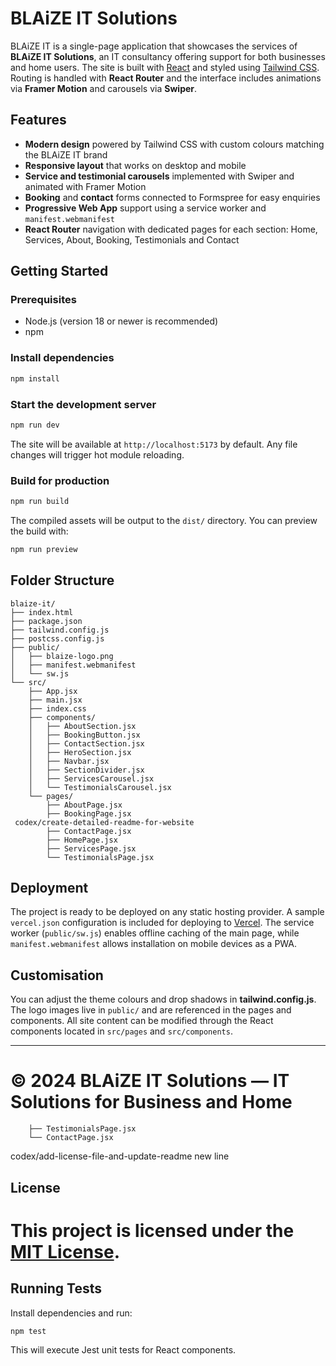 # BLAiZE IT Solutions

BLAiZE IT is a single-page application that showcases the services of **BLAiZE IT Solutions**, an IT consultancy offering support for both businesses and home users. The site is built with [React](https://react.dev/) and styled using [Tailwind CSS](https://tailwindcss.com/). Routing is handled with **React Router** and the interface includes animations via **Framer Motion** and carousels via **Swiper**.

## Features

- **Modern design** powered by Tailwind CSS with custom colours matching the BLAiZE IT brand
- **Responsive layout** that works on desktop and mobile
- **Service and testimonial carousels** implemented with Swiper and animated with Framer Motion
- **Booking** and **contact** forms connected to Formspree for easy enquiries
- **Progressive Web App** support using a service worker and `manifest.webmanifest`
- **React Router** navigation with dedicated pages for each section: Home, Services, About, Booking, Testimonials and Contact

## Getting Started

### Prerequisites

- Node.js (version 18 or newer is recommended)
- npm

### Install dependencies

```bash
npm install
```

### Start the development server

```bash
npm run dev
```

The site will be available at `http://localhost:5173` by default. Any file changes will trigger hot module reloading.

### Build for production

```bash
npm run build
```

The compiled assets will be output to the `dist/` directory. You can preview the build with:

```bash
npm run preview
```

## Folder Structure

```
blaize-it/
├── index.html
├── package.json
├── tailwind.config.js
├── postcss.config.js
├── public/
│   ├── blaize-logo.png
│   ├── manifest.webmanifest
│   └── sw.js
└── src/
    ├── App.jsx
    ├── main.jsx
    ├── index.css
    ├── components/
    │   ├── AboutSection.jsx
    │   ├── BookingButton.jsx
    │   ├── ContactSection.jsx
    │   ├── HeroSection.jsx
    │   ├── Navbar.jsx
    │   ├── SectionDivider.jsx
    │   ├── ServicesCarousel.jsx
    │   └── TestimonialsCarousel.jsx
    └── pages/
        ├── AboutPage.jsx
        ├── BookingPage.jsx
 codex/create-detailed-readme-for-website
        ├── ContactPage.jsx
        ├── HomePage.jsx
        ├── ServicesPage.jsx
        └── TestimonialsPage.jsx
```

## Deployment

The project is ready to be deployed on any static hosting provider. A sample `vercel.json` configuration is included for deploying to [Vercel](https://vercel.com/). The service worker (`public/sw.js`) enables offline caching of the main page, while `manifest.webmanifest` allows installation on mobile devices as a PWA.

## Customisation

You can adjust the theme colours and drop shadows in **tailwind.config.js**. The logo images live in `public/` and are referenced in the pages and components. All site content can be modified through the React components located in `src/pages` and `src/components`.

---

© 2024 BLAiZE IT Solutions — IT Solutions for Business and Home
=======
        ├── TestimonialsPage.jsx
        └── ContactPage.jsx
 codex/add-license-file-and-update-readme
        new line

## License

This project is licensed under the [MIT License](./LICENSE).
=======

## Running Tests

Install dependencies and run:

```bash
npm test
```

This will execute Jest unit tests for React components.


